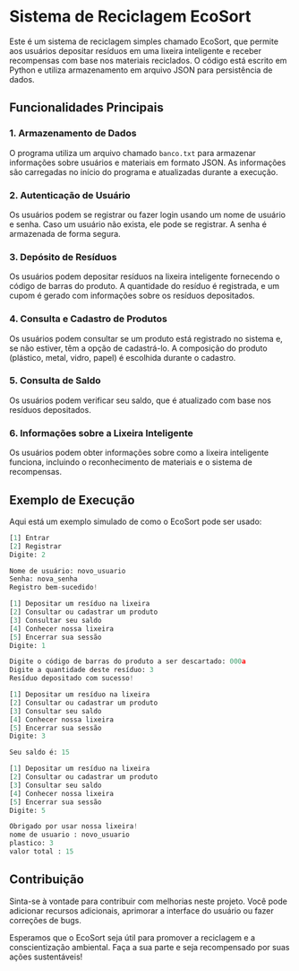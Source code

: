 # Sistema de Reciclagem EcoSort

Este é um sistema de reciclagem simples chamado EcoSort, que permite aos usuários depositar resíduos em uma lixeira inteligente e receber recompensas com base nos materiais reciclados. O código está escrito em Python e utiliza armazenamento em arquivo JSON para persistência de dados.

## Funcionalidades Principais

### 1. Armazenamento de Dados
O programa utiliza um arquivo chamado `banco.txt` para armazenar informações sobre usuários e materiais em formato JSON. As informações são carregadas no início do programa e atualizadas durante a execução.

### 2. Autenticação de Usuário
Os usuários podem se registrar ou fazer login usando um nome de usuário e senha. Caso um usuário não exista, ele pode se registrar. A senha é armazenada de forma segura.

### 3. Depósito de Resíduos
Os usuários podem depositar resíduos na lixeira inteligente fornecendo o código de barras do produto. A quantidade do resíduo é registrada, e um cupom é gerado com informações sobre os resíduos depositados.

### 4. Consulta e Cadastro de Produtos
Os usuários podem consultar se um produto está registrado no sistema e, se não estiver, têm a opção de cadastrá-lo. A composição do produto (plástico, metal, vidro, papel) é escolhida durante o cadastro.

### 5. Consulta de Saldo
Os usuários podem verificar seu saldo, que é atualizado com base nos resíduos depositados.

### 6. Informações sobre a Lixeira Inteligente
Os usuários podem obter informações sobre como a lixeira inteligente funciona, incluindo o reconhecimento de materiais e o sistema de recompensas.

## Exemplo de Execução

Aqui está um exemplo simulado de como o EcoSort pode ser usado:

```python
[1] Entrar
[2] Registrar
Digite: 2

Nome de usuário: novo_usuario
Senha: nova_senha
Registro bem-sucedido!

[1] Depositar um resíduo na lixeira
[2] Consultar ou cadastrar um produto
[3] Consultar seu saldo
[4] Conhecer nossa lixeira
[5] Encerrar sua sessão
Digite: 1

Digite o código de barras do produto a ser descartado: 000a
Digite a quantidade deste resíduo: 3
Resíduo depositado com sucesso!

[1] Depositar um resíduo na lixeira
[2] Consultar ou cadastrar um produto
[3] Consultar seu saldo
[4] Conhecer nossa lixeira
[5] Encerrar sua sessão
Digite: 3

Seu saldo é: 15

[1] Depositar um resíduo na lixeira
[2] Consultar ou cadastrar um produto
[3] Consultar seu saldo
[4] Conhecer nossa lixeira
[5] Encerrar sua sessão
Digite: 5

Obrigado por usar nossa lixeira!
nome de usuario : novo_usuario
plastico: 3
valor total : 15

```

## Contribuição

Sinta-se à vontade para contribuir com melhorias neste projeto. Você pode adicionar recursos adicionais, aprimorar a interface do usuário ou fazer correções de bugs.

Esperamos que o EcoSort seja útil para promover a reciclagem e a conscientização ambiental. Faça a sua parte e seja recompensado por suas ações sustentáveis!
